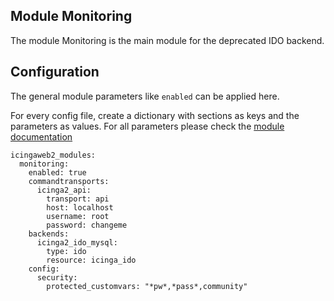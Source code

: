 ## Module Monitoring

The module Monitoring is the main module for the deprecated IDO backend.

## Configuration

The general module parameters like `enabled` can be applied here.

For every config file, create a dictionary with sections as keys and the parameters as values. For all parameters please check the [module documentation](https://icinga.com/docs/icinga-web/latest/doc/03-Configuration/#configuration)

```
icingaweb2_modules:
  monitoring:
    enabled: true
    commandtransports:
      icinga2_api:
        transport: api
        host: localhost
        username: root
        password: changeme
    backends:
      icinga2_ido_mysql:
        type: ido
        resource: icinga_ido
    config:
      security:
        protected_customvars: "*pw*,*pass*,community"
```
